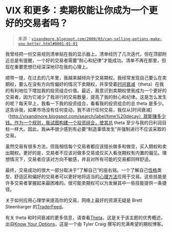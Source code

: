 <!--yml

类别：未分类

日期：2024-05-18 17:54:40

-->

# VIX 和更多：卖期权能让你成为一个更好的交易者吗？

> 来源：[`vixandmore.blogspot.com/2009/03/can-selling-options-make-you-better.html#0001-01-01`](http://vixandmore.blogspot.com/2009/03/can-selling-options-make-you-better.html#0001-01-01)

我曾经把一份交易规则清单贴在我的显示器上。清单经历了几次迭代，但在顶部附近总是有提醒，一个好的交易者需要“耐心和纪律”才能成功。清单不再在那里，但现在重要思想已经深深地印在我的心理上。

顺带一提，在过去的几年里，我越来越倾向于交易期权。我经常发现自己要么在卖期权，要么在没有方向性偏好的情况下卖期权，并享受着[时间衰减](http://vixandmore.blogspot.com/search/label/time%20decay)（theta）在我的有利地位下增加我的投资组合价值。最近，我意识到卖期权使我成为一个更好的交易者，因为它减少了我进行的交易数量，提高了我的耐心和纪律。这是怎么发生的呢？每天早上，我看一下我的投资组合，看看我的投资组合的总 theta 是多少。这告诉我，如果市场没有任何变动，我不进行任何交易，我仅从[时间衰减]（http://vixandmore.blogspot.com/search/label/time%20decay）就能赚多少钱。作为一个规则，我试图构建一个投资组合，使其总 theta 至少与我的日利润目标一样大。因此，我~~从不~~很少感到有必要“制造事情发生”并强制进行不应该采取的交易。

虽然交易有很多方法，但我相信每个交易者都应该擅长做多和做空，买入期权和卖出期权。更好的是，交易者不应该对做多交易或仅买入看涨期权有内置的偏见。理想情况下，交易者应该对方向不敏感，并且对所有可能的交易都同样舒适。

最终，交易成功的很大一部分取决于“了解自己”的座右铭。一个了解自己[性格](http://vixandmore.blogspot.com/search/label/personality)类型、舒适区和偏好的交易者可以更好地将适当的[心理方法](http://vixandmore.blogspot.com/search/label/psychology)应用于交易。这些技能是许多交易者掌握起来最困难的。很可能卖期权可以为发展其中一些技能提供一条捷径。

关于如何应用心理学来提高你的交易，网络上最好的资源无疑是 Brett Steenbarger 的[TraderFeed](http://traderfeed.blogspot.com/)。

有关 theta 和时间衰减的更多信息，请查看[Theta](http://tylerstrading.blogspot.com/2009/03/theta.html)，这是关于该主题的优秀概述，出自[Know Your Options](http://tylerstrading.blogspot.com/)，这是一个由 Tyler Craig 撰写的充满希望的期权博客。
